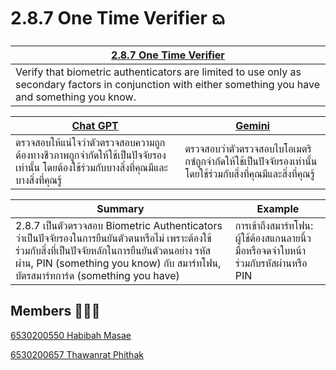 # 2.8.7 One Time Verifier ᨳ

| [2.8.7 One Time Verifier](https://owasp.org/www-project-application-security-verification-standard/https://owasp.org/www-project-application-security-verification-standard/https://owasp.org/www-project-application-security-verification-standard/) |
| ----------- |
| Verify that biometric authenticators are limited to use only as secondary factors in conjunction with either something you have and something you know.      | 

|   [Chat GPT](https://chatgpt.com) | [Gemini](https://gemini.google.com/app?hl=th) |
| -------- | ------- |
|ตรวจสอบให้แน่ใจว่าตัวตรวจสอบความถูกต้องทางชีวภาพถูกจำกัดให้ใช้เป็นปัจจัยรองเท่านั้น โดยต้องใช้ร่วมกับบางสิ่งที่คุณมีและบางสิ่งที่คุณรู้| ตรวจสอบว่าตัวตรวจสอบไบโอเมตริกซ์ถูกจำกัดให้ใช้เป็นปัจจัยรองเท่านั้น โดยใช้ร่วมกับสิ่งที่คุณมีและสิ่งที่คุณรู้    |

| Summary    | Example |
| -------- | ------- |
| 2.8.7 เป็นตัวตรวจสอบ Biometric Authenticators ว่าเป็นปัจจัยรองในการยืนยันตัวตนหรือไม่ เพราะต้องใช้ร่วมกับสิ่งที่เป็นปัจจัยหลักในการยืนยันตัวตนอย่าง รหัสผ่าน, PIN (something you know) กับ สมาร์ทโฟน, บัตรสมาร์ทการ์ด (something you have) | การเข้าถึงสมาร์ทโฟน: ผู้ใช้ต้องสแกนลายนิ้วมือหรือจดจำใบหน้า ร่วมกับรหัสผ่านหรือ PIN    |

## Members 🧕👩‍🦰
[6530200550 Habibah Masae](chocokorn.github.io/security-requirement)

[6530200657 Thawanrat Phithak](https://tongyeh.github.io/security-requirement)
